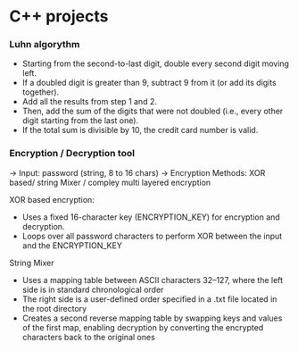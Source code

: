 # C++ projects

### Luhn algorythm
- Starting from the second-to-last digit, double every second digit moving left.
- If a doubled digit is greater than 9, subtract 9 from it (or add its digits together).
- Add all the results from step 1 and 2.
- Then, add the sum of the digits that were not doubled (i.e., every other digit starting from the last one).
- If the total sum is divisible by 10, the credit card number is valid.

### Encryption / Decryption tool
-> Input: password (string, 8 to 16 chars)
-> Encryption Methods: XOR based/ string Mixer / compley multi layered encryption

XOR based encryption:
- Uses a fixed 16-character key (ENCRYPTION_KEY) for encryption and decryption.
- Loops over all password characters to perform XOR between the input and the ENCRYPTION_KEY

String Mixer
- Uses a mapping table between ASCII characters 32–127, where the left side is in standard chronological order
- The right side is a user-defined order specified in a .txt file located in the root directory
- Creates a second reverse mapping table by swapping keys and values of the first map, enabling decryption by converting the encrypted characters back to the original ones

